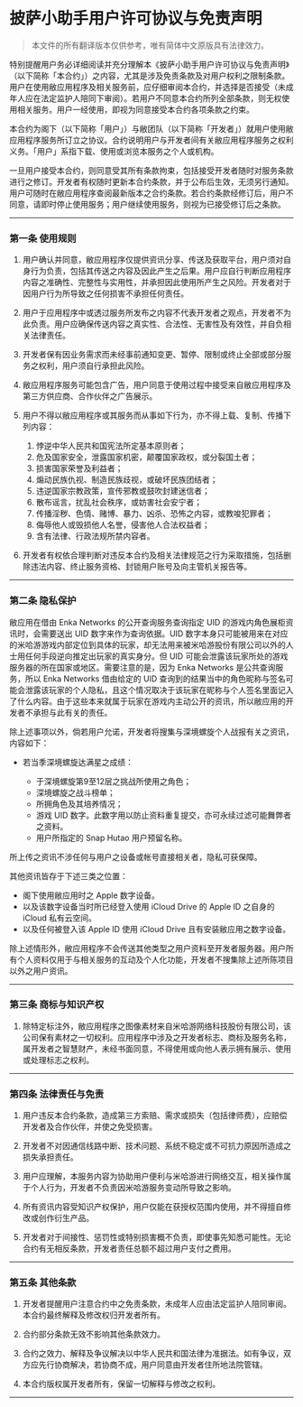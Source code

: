 # **披萨小助手用户许可协议与免责声明**

> 本文件的所有翻译版本仅供参考，唯有简体中文原版具有法律效力。

特别提醒用户务必详细阅读并充分理解本《披萨小助手用户许可协议与免责声明》（以下简称「本合约」）之内容，尤其是涉及免责条款及对用户权利之限制条款。用户在使用敝应用程序及相关服务前，应仔细审阅本合约，并选择是否接受（未成年人应在法定监护人陪同下审阅）。若用户不同意本合约所列全部条款，则无权使用相关服务。用户一经使用，即视为同意接受本合约各项条款之约束。

本合约为阁下（以下简称「用户」）与敝团队（以下简称「开发者」）就用户使用敝应用程序服务所订立之协议。合约说明用户与开发者间有关敝应用程序服务之权利义务。「用户」系指下载、使用或浏览本服务之个人或机构。

一旦用户接受本合约，则同意受其所有条款拘束，包括接受开发者随时对服务条款进行之修订。开发者有权随时更新本合约条款，并于公布后生效，无须另行通知。用户可随时在敝应用程序查阅最新版本之合约条款。若合约条款经修订后，用户不同意，请即时停止使用服务；用户继续使用服务，则视为已接受修订后之条款。

---

### 第一条 使用规则

1. 用户确认并同意，敝应用程序仅提供资讯分享、传送及获取平台，用户须对自身行为负责，包括其传送之内容及因此产生之后果。用户应自行判断应用程序内容之准确性、完整性与实用性，并承担因此使用所产生之风险。开发者对于因用户行为所导致之任何损害不承担任何责任。

2. 用户于应用程序中或透过服务所发布之内容不代表开发者之观点，开发者不为此负责。用户应确保传送内容之真实性、合法性、无害性及有效性，并自负相关法律责任。

3. 开发者保有因业务需求而未经事前通知变更、暂停、限制或终止全部或部分服务之权利，用户须自行承担此风险。

4. 敝应用程序服务可能包含广告，用户同意于使用过程中接受来自敝应用程序及第三方供应商、合作伙伴之广告展示。

5. 用户不得以敝应用程序或其服务而从事如下行为，亦不得上载、复制、传播下列内容：

    1. 悖逆中华人民共和国宪法所定基本原则者；
    2. 危及国家安全，泄露国家机密，颠覆国家政权，或分裂国土者；
    3. 损害国家荣誉及利益者；
    4. 煽动民族仇视、制造民族歧视，或破坏民族团结者；
    5. 违逆国家宗教政策，宣传邪教或鼓吹封建迷信者；
    6. 散布谣言，扰乱社会秩序，或妨害社会安宁者；
    7. 传播淫秽、色情、赌博、暴力、凶杀、恐怖之内容，或教唆犯罪者；
    8. 侮辱他人或毁损他人名誉，侵害他人合法权益者；
    9. 含有法律、行政法规所禁内容者。

6. 开发者有权依合理判断对违反本合约及相关法律规范之行为采取措施，包括删除违法内容、终止服务资格、封锁用户账号及向主管机关报告等。

---

### 第二条 隐私保护

敝应用在借由 Enka Networks 的公开查询服务查询指定 UID 的游戏内角色展柜资讯时，会需要送出 UID 数字来作为查询依据。UID 数字本身只可能被用来在对应的米哈游游戏内部定位到具体的玩家，却无法用来被米哈游股份有限公司以外的人士用任何手段逆向推定出玩家的真实身分。但 UID 可能会泄露该玩家所处的游戏服务器的所在国家或地区。需要注意的是，因为 Enka Networks 是公共查询服务，所以 Enka Networks 借由给定的 UID 查询到的结果当中的角色昵称与签名可能会泄露该玩家的个人隐私，且这个情况取决于该玩家在昵称与个人签名里面记入了什么内容。由于这些本来就属于玩家在游戏内主动公开的资讯，所以敝应用的开发者不承担与此有关的责任。

除上述事项以外，倘若用户允诺，开发者将搜集与深境螺旋个人战报有关之资讯，内容如下：

- 若当季深境螺旋达满星之成绩：

    - 于深境螺旋第9至12层之挑战所使用之角色；
    - 深境螺旋之战斗榜单；
    - 所拥角色及其培养情况；
    - 游戏 UID 数字。此数字用以防止资料重复提交，亦可永续过滤可能舞弊者之资料。
    - 用户所指定的 Snap Hutao 用户预留名称。

所上传之资讯不涉任何与用户之设备或帐号直接相关者，隐私可获保障。

其他资讯皆存于下述三类之位置：

- 阁下使用敝应用时之 Apple 数字设备。
- 以及该数字设备当时所已经登入使用 iCloud Drive 的 Apple ID 之自身的 iCloud 私有云空间。
- 以及任何被登入该 Apple ID 使用 iCloud Drive 且有安装敝应用之数字设备。

除上述情形外，敝应用程序不会传送其他类型之用户资料至开发者服务器。用户所有个人资料仅用于与相关服务的互动及个人化功能，开发者不搜集除上述所陈项目以外之用户资讯。

---

### 第三条 商标与知识产权

1. 除特定标注外，敝应用程序之图像素材来自米哈游网络科技股份有限公司，该公司保有素材之一切权利。应用程序中涉及之开发者标志、商标及服务名称，属开发者之智慧财产，未经书面同意，不得使用或向他人表示拥有展示、使用或处理标志之权利。

---

### 第四条 法律责任与免责

1. 用户违反本合约条款，造成第三方索赔、需求或损失（包括律师费），应赔偿开发者及合作伙伴，并使之免受损害。

2. 开发者不对因通信线路中断、技术问题、系统不稳定或不可抗力原因所造成之损失承担责任。

3. 用户应理解，本服务内容为协助用户便利与米哈游进行网络交互，相关操作属于个人行为，开发者不负责因米哈游服务变动所导致之影响。

4. 所有资讯内容受知识产权保护，用户仅能在获授权范围内使用，并不得擅自修改或创作衍生产品。

5. 开发者对于间接性、惩罚性或特别损害概不负责，即使事先知悉可能性。无论合约有无相反条款，开发者责任总额不超过用户支付之费用。

---

### 第五条 其他条款

1. 开发者提醒用户注意合约中之免责条款，未成年人应由法定监护人陪同审阅。本合约最终解释及修改权归开发者所有。

2. 合约部分条款无效不影响其他条款效力。

3. 合约之效力、解释及争议解决以中华人民共和国法律为准据法。如有争议，双方应先行协商解决，若协商不成，用户同意由开发者住所地法院管辖。

4. 本合约版权属开发者所有，保留一切解释与修改之权利。

---
